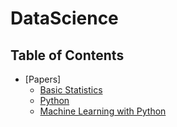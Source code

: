 # DataScience

## Table of Contents
- [Papers]
  - [Basic Statistics](Basic%20Statistics/)
  - [Python](Python)
  - [Machine Learning with Python](Machine%20Learning%20with%20Python/Machine_Learning.ipynb)
